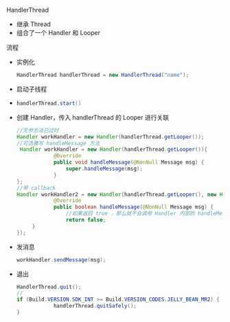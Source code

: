

HandlerThread

- 继承 Thread 
- 组合了一个 Handler 和 Looper



流程

- 实例化 

  ```java
  HandlerThread handlerThread = new HandlerThread("name");
  ```

- 启动子线程

- ```java
  handlerThread.start() 
  ```

- 创建 Handler，传入 handlerThread 的 Looper 进行关联

  ```java
  //无参方法已过时
  Handler workHandler = new Handler(handlerThread.getLooper());
  //可选覆写 handleMessage 方法
   Handler workHandler = new Handler(handlerThread.getLooper()){
              @Override
              public void handleMessage(@NonNull Message msg) {
                  super.handleMessage(msg);
              }
  };
  //带 callback
  Handler workHandler2 = new Handler(handlerThread.getLooper(), new Handler.Callback() {
              @Override
              public boolean handleMessage(@NonNull Message msg) {
                  //如果返回 true ，那么就不会调用 Handler 内部的 handleMessage 方法处理
                  return false;
       }
  });
  ```

  

  

- 发消息

  ```java
  workHandler.sendMessage(msg);
  ```

  

- 退出

  ```java
  HandlerThread.quit();
  //
  if (Build.VERSION.SDK_INT >= Build.VERSION_CODES.JELLY_BEAN_MR2) {
              handlerThread.quitSafely();
  }
  ```

  


